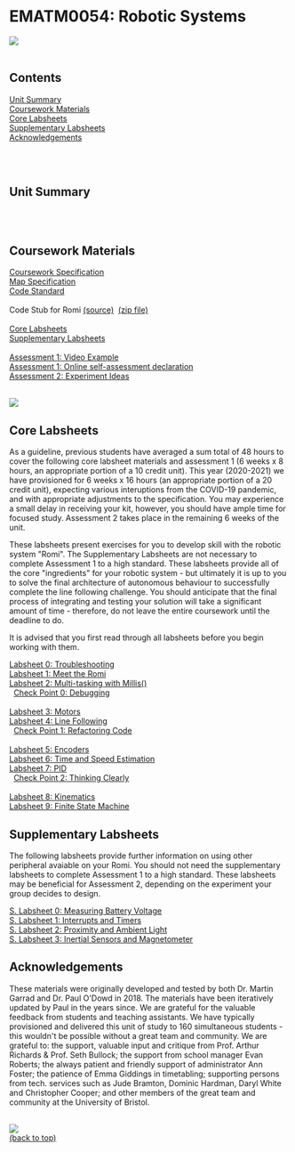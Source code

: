 # EMATM0054: Robotic Systems

<img src="https://github.com/paulodowd/EMATM0054_20_21/blob/master/images/banner4.JPG?raw=true"/>
<br><br>

## Contents

<a href="https://github.com/paulodowd/EMATM0054_20_21#unit-summary">Unit Summary</a>
<br>
<a href="https://github.com/paulodowd/EMATM0054_20_21#coursework-materials">Coursework Materials</a>
<br>
<a href="https://github.com/paulodowd/EMATM0054_20_21#core-labsheets">Core Labsheets</a>
<br>
<a href="https://github.com/paulodowd/EMATM0054_20_21#supplementary-labsheets">Supplementary Labsheets</a>
<br>
<a href="https://github.com/paulodowd/EMATM0054_20_21#Acknowledgements">Acknowledgements</a>
<br>

<br><br>
## Unit Summary

<br><br>
## Coursework Materials

<a href="https://github.com/paulodowd/EMATM0054_20_21/blob/master/Specifications/Coursework%20Specification.ipynb">Coursework Specification</a>
<br><a href="https://github.com/paulodowd/EMATM0054_20_21/blob/master/Specifications/Map_Specification.ipynb">Map Specification</a>
<br><a href="https://github.com/paulodowd/EMATM0054_20_21/blob/master/Specifications/Code%20Standard.ipynb">Code Standard</a>
<br>
<br>Code Stub for Romi&nbsp;<a href="https://github.com/paulodowd/EMATM0054_20_21/tree/master/Romi_CodeStub">(source)</a>&nbsp;&nbsp;<a href="https://github.com/paulodowd/EMATM0054_20_21/raw/master/Zips/Romi_CodeStub.zip">(zip file)</a>
<br>
<br><a href="https://github.com/paulodowd/EMATM0054_20_21#core-labsheets">Core Labsheets</a>
<br><a href="https://github.com/paulodowd/EMATM0054_20_21#supplementary-labsheets">Supplementary Labsheets</a>
<br>
<br><a href="https://youtu.be/1KSfrGdXLC4">Assessment 1: Video Example</a>
<br><a href="https://forms.office.com/Pages/ResponsePage.aspx?id=MH_ksn3NTkql2rGM8aQVG-VYf_NwHsJJlDfANaYLGz1UOFZIUE9OTUs5S1A1Wk83VTAyMUI1TzBYUy4u">Assessment 1: Online self-assessment declaration</a>
<br><a href="">Assessment 2: Experiment Ideas</a>

<br>
<img src="https://github.com/paulodowd/EMATM0054_20_21/blob/master/images/banner1.JPG?raw=true"/>
<br>

## Core Labsheets

As a guideline, previous students have averaged a sum total of 48 hours to cover the following core labsheet materials and assessment 1 (6 weeks x 8 hours, an appropriate portion of a 10 credit unit).  This year (2020-2021) we have provisioned for 6 weeks x 16 hours (an appropriate portion of a 20 credit unit), expecting various interuptions from the COVID-19 pandemic, and with appropriate adjustments to the specification. You may experience a small delay in receiving your kit, however, you should have ample time for focused study.  Assessment 2 takes place in the remaining 6 weeks of the unit.

These labsheets present exercises for you to develop skill with the robotic system "Romi".  The Supplementary Labsheets are not necessary to complete Assessment 1 to a high standard.  These labsheets provide all of the core "ingredients" for your robotic system - but ultimately it is up to you to solve the final architecture of autonomous behaviour to successfully complete the line following challenge. You should anticipate that the final process of integrating and testing your solution will take a significant amount of time - therefore, do not leave the entire coursework until the deadline to do.

It is advised that you first read through all labsheets before you begin working with them.  

<a href="https://github.com/paulodowd/EMATM0054_20_21/blob/master/Labsheets/Core/L0_Troubleshooting.ipynb">Labsheet 0: Troubleshooting</a>
<br><a href="https://github.com/paulodowd/EMATM0054_20_21/blob/master/Labsheets/Core/L1_MeetTheRomi.ipynb">Labsheet 1: Meet the Romi</a>
<br><a href="https://github.com/paulodowd/EMATM0054_20_21/blob/master/Labsheets/Core/L2_MultiTaskingWithMillis.ipynb">Labsheet 2: Multi-tasking with Millis()</a>
<br>&nbsp;&nbsp;<a href="https://github.com/paulodowd/EMATM0054_20_21/blob/master/Labsheets/Core/C0_Debugging.ipynb">Check Point 0: Debugging</a>
<br>
<br><a href="https://github.com/paulodowd/EMATM0054_20_21/blob/master/Labsheets/Core/L3_Motors.ipynb">Labsheet 3: Motors</a>
<br><a href="https://github.com/paulodowd/EMATM0054_20_21/blob/master/Labsheets/Core/L4_LineFollowing.ipynb">Labsheet 4: Line Following</a>
<br>&nbsp;&nbsp;<a href="https://github.com/paulodowd/EMATM0054_20_21/blob/master/Labsheets/Core/C1_Refactoring.ipynb">Check Point 1: Refactoring Code</a>
<br>
<br><a href="https://github.com/paulodowd/EMATM0054_20_21/blob/master/Labsheets/Core/L5_Encoders.ipynb">Labsheet 5: Encoders</a>
<br><a href="https://github.com/paulodowd/EMATM0054_20_21/blob/master/Labsheets/Core/L6_TimeAndSpeedEstimation.ipynb">Labsheet 6: Time and Speed Estimation</a>
<br><a href="https://github.com/paulodowd/EMATM0054_20_21/blob/master/Labsheets/Core/L7_PID.ipynb">Labsheet 7: PID</a>
<br>&nbsp;&nbsp;<a href="https://github.com/paulodowd/EMATM0054_20_21/blob/master/Labsheets/Core/C2_ThinkingClearly.ipynb">Check Point 2: Thinking Clearly</a>
<br>
<br><a href="https://github.com/paulodowd/EMATM0054_20_21/blob/master/Labsheets/Core/L8_Kinematics.ipynb">Labsheet 8: Kinematics</a>
<br><a href="https://github.com/paulodowd/EMATM0054_20_21/blob/master/Labsheets/Core/L9_FiniteStateMachine.ipynb">Labsheet 9: Finite State Machine</a>


## Supplementary Labsheets

The following labsheets provide further information on using other peripheral avaiable on your Romi.  You should not need the supplementary labsheets to complete Assessment 1 to a high standard.  These labsheets may be beneficial for Assessment 2, depending on the experiment your group decides to design.

<a href="https://github.com/paulodowd/EMATM0054_20_21/blob/master/Labsheets/Supplementary/SL0_MeasuringBatteryVoltage.ipynb">S. Labsheet 0: Measuring Battery Voltage</a><br>
<a href="https://github.com/paulodowd/EMATM0054_20_21/blob/master/Labsheets/Supplementary/SL1_InterruptsAndTimers.ipynb">S. Labsheet 1: Interrupts and Timers</a><br>
<a href="https://github.com/paulodowd/EMATM0054_20_21/blob/master/Labsheets/Supplementary/SL2_ProximitySensor.ipynb">S. Labsheet 2: Proximity and Ambient Light</a><br>
<a href="https://github.com/paulodowd/EMATM0054_20_21/blob/master/Labsheets/Supplementary/SL2_InertialSensors.ipynb">S. Labsheet 3: Inertial Sensors and Magnetometer</a><br>

## Acknowledgements

These materials were originally developed and tested by both Dr. Martin Garrad and Dr. Paul O'Dowd in 2018.  The materials have been iteratively updated by Paul in the years since.  We are grateful for the valuable feedback from students and teaching assistants.  We have typically provisioned and delivered this unit of study to 160 simultaneous students - this wouldn't be possible without a great team and community.  We are grateful to: the support, valuable input and critique from Prof. Arthur Richards & Prof. Seth Bullock; the support from school manager Evan Roberts; the always patient and friendly support of administrator Ann Foster; the patience of Emma Giddings in timetabling; supporting persons from tech. services such as Jude Bramton, Dominic Hardman, Daryl White and Christopher Cooper; and other members of the great team and community at the University of Bristol.

<br>
<img src="https://github.com/paulodowd/EMATM0054_20_21/blob/master/images/banner2.JPG?raw=true"/>
<br>
<a href="https://github.com/paulodowd/EMATM0054_20_21#ematm0054-robotic-systems">(back to top)</a>
